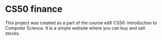 # CS50 finance
This project was created as a part of the course edX CS50: Introduction to Computer Science. It is a simple website where you can buy and sell stocks. 
